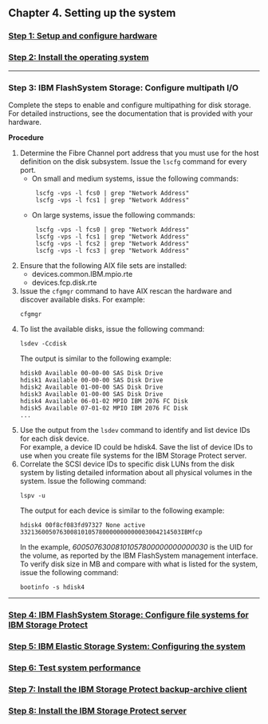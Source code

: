## Chapter 4. Setting up the system

### [Step 1: Setup and configure hardware](4.1-step-1-setup-and-configure-hardware.md)
### [Step 2: Install the operating system](4.2-step-2-install-the-operating-system.md)

---
### Step 3: IBM FlashSystem Storage: Configure multipath I/O

Complete the steps to enable and configure multipathing for disk storage. For detailed instructions, see the documentation that is provided with your hardware.

**Procedure**

1. Determine the Fibre Channel port address that you must use for the host definition on the disk subsystem. Issue the `lscfg` command for every port.
   * On small and medium systems, issue the following commands:
     ``` 
      lscfg -vps -l fcs0 | grep "Network Address"
      lscfg -vps -l fcs1 | grep "Network Address"
     ``` 
   * On large systems, issue the following commands:
     ```
      lscfg -vps -l fcs0 | grep "Network Address"
      lscfg -vps -l fcs1 | grep "Network Address"
      lscfg -vps -l fcs2 | grep "Network Address"
      lscfg -vps -l fcs3 | grep "Network Address"
     ```
1. Ensure that the following AIX file sets are installed:
   * devices.common.IBM.mpio.rte
   * devices.fcp.disk.rte
1. Issue the `cfgmgr` command to have AIX rescan the hardware and discover available disks. For example:
   ```
   cfgmgr
   ```
1. To list the available disks, issue the following command:
   ```
   lsdev -Ccdisk
   ```
   The output is similar to the following example:
   ```
   hdisk0 Available 00-00-00 SAS Disk Drive
   hdisk1 Available 00-00-00 SAS Disk Drive
   hdisk2 Available 01-00-00 SAS Disk Drive
   hdisk3 Available 01-00-00 SAS Disk Drive
   hdisk4 Available 06-01-02 MPIO IBM 2076 FC Disk
   hdisk5 Available 07-01-02 MPIO IBM 2076 FC Disk
   ...
   ```
1. Use the output from the `lsdev` command to identify and list device IDs for each disk device. </br>For example, a device ID could be hdisk4. Save the list of device IDs to use when you create file systems for the IBM Storage Protect server.
1. Correlate the SCSI device IDs to specific disk LUNs from the disk system by listing detailed information about all physical volumes in the system. Issue the following command:
   ```
   lspv -u
   ```
   The output for each device is similar to the following example:
   ```
   hdisk4 00f8cf083fd97327 None active 332136005076300810105780000000000003004214503IBMfcp
   ```
   In the example, _60050763008101057800000000000030_ is the UID for the volume, as reported by the IBM FlashSystem management interface. </br>
   To verify disk size in MB and compare with what is listed for the system, issue the following command:
   ```
   bootinfo -s hdisk4
   ```
---

### [Step 4: IBM FlashSystem Storage: Configure file systems for IBM Storage Protect](4.4-step-4-ibm-flashsystem-storage-configure-file-systems-for-ibm-storage-protect.md)
### [Step 5: IBM Elastic Storage System: Configuring the system](4.5-step-5-ibm-elastic-storage-system-configuring-the-system.md)
### [Step 6: Test system performance](4.6-step-6-test-system-performance.md)
### [Step 7: Install the IBM Storage Protect backup-archive client](4.7-step-7-install-the-ibm-storage-protect-backup-archive-client.md)
### [Step 8: Install the IBM Storage Protect server](4.8-step-8-install-the-ibm-storage-protect-server.md)
